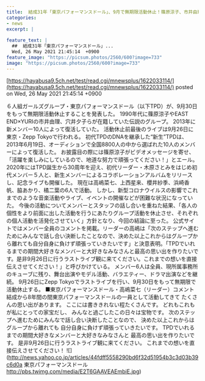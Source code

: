 ```yaml
---
title:  結成31年「東京パフォーマンスドール」、9月で無期限活動休止！篠原涼子、市井由理、穴井夕子ら輩出  
categories:
- news
excerpt: |
  
feature_text: |
  ##  結成31年「東京パフォーマンスドール」...
  Wed, 26 May 2021 21:45:14  +0900
feature_image: "https://picsum.photos/2560/600?image=733"
image: "https://picsum.photos/2560/600?image=733"
---
```


[https://hayabusa9.5ch.net/test/read.cgi/mnewsplus/1622033114/](https://hayabusa9.5ch.net/test/read.cgi/mnewsplus/1622033114/)
posted on Wed, 26 May 2021 21:45:14  +0900

<!--more-->

６人組ガールズグループ・東京パフォーマンスドール（以下TPD）が、9月30日をもって無期限活動休止することを発表した。 1990年代に篠原涼子やEAST END×YURIの市井由理、穴井夕子らが在籍していた伝説のグループ。 2013年に新メンバー10人によって復活していた。 活動休止前最後のライブは9月26日に東京・Zepp Tokyoで行われる。 初代TPDのDNAを継承した“新生”TPDは、2013年6月19日、オーディションで全国8800人の中から選ばれた10人のメンバーによって復活した。 お披露目の際には篠原涼子がビデオメッセージを寄せ、「活躍を楽しみにしているので、地道な努力で頑張ってください！」とエール。 2020年にはTPD誕生から30周年を迎え、初代リーダー・木原さとみをはじめ初代メンバー５人と、新生メンバーによるコラボレーションアルバムをリリースし、記念ライブも開催した。 現在は高嶋菜七、上西星来、櫻井紗季、浜崎香帆、脇あかり、橘二葉の6人で活動。 しかし、新型コロナウイルスの影響でこれまでのような音楽活動やライブ、イベントの開催などが困難な状況になっていた。 今後の活動についてメンバーとスタッフの話し合いを重ねた結果、「各人の個性をより前面に出した活動を行うにあたりグループ活動を休止させ、それぞれの個人活動を活発化させていく」方針となり、今回の結論に至った。 公式サイトではメンバー全員のコメントを掲載。リーダーの高嶋は「次のステップへ進むためにみんなで話し合い決断したことなので、決めた以上これからはグループから離れても自分自身に負けず頑張っていきたいです」と決意表明。「TPDでいれるまでの期間大好きなメンバーと大好きなみなさんと最高の思い出を作りたいです。是非9月26日に行うラストライブ観に来てください。これまでの想いを直接伝えさせてください！」と呼びかけている。 メンバー6人は全員、現所属事務所のキューブに残り、舞台出演やモデル活動、バラエティー、ドラマ出演などを継続。 9月26日にZepp Tokyoでラストライブを行い、9月30日をもって無期限で活動休止する。 ■東京パフォーマンスドール・高嶋菜七（リーダー）コメント 結成から8年間の間東京パフォーマンスドールの一員として活動してきて たくさんの思い出があります。 ここには書ききれない程たくさんです。 どれもこれもが私にとっての家宝だし、 みんなと過ごしたこの日々は宝物です。 次のステップへ進むためにみんなで話し合い決断したことなので、 決めた以上これからはグループから離れても 自分自身に負けず頑張っていきたいです。 TPDでいれるまでの期間大好きなメンバーと大好きなみなさんと 最高の思い出を作りたいです。 是非9月26日に行うラストライブ観に来てください。 これまでの想いを直接伝えさせてください！ ![](http://news.yahoo.co.jp/articles/44fdff5558290bd6f32d51954b3c3d03b39c6d0a 東京パフォーマンスドール http://pbs.twimg.com/media/E2T6GAAVEAEmbiE.jpg)
